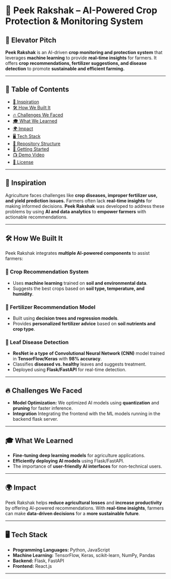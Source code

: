 # 🌾 Peek Rakshak – AI-Powered Crop Protection & Monitoring System  

## 🚀 Elevator Pitch  
**Peek Rakshak** is an AI-driven **crop monitoring and protection system** that leverages **machine learning** to provide **real-time insights** for farmers. It offers **crop recommendations, fertilizer suggestions, and disease detection** to promote **sustainable and efficient farming.**  

---

## 📌 Table of Contents  
- [🌱 Inspiration](#-inspiration)  
- [🛠 How We Built It](#-how-we-built-it)  
- [🔥 Challenges We Faced](#-challenges-we-faced)  
- [🎓 What We Learned](#-what-we-learned)  
- [🌍 Impact](#-impact)  
- [🖥️ Tech Stack](#️-tech-stack)  
- [📂 Repository Structure](#-repository-structure)  
- [🚀 Getting Started](#-getting-started)  
- [📺 Demo Video](#-demo-video)  
- [📜 License](#-license)  

---

## 🌱 Inspiration  
Agriculture faces challenges like **crop diseases, improper fertilizer use, and yield prediction issues.** Farmers often lack **real-time insights** for making informed decisions. **Peek Rakshak** was developed to address these problems by using **AI and data analytics** to **empower farmers** with actionable recommendations.  

---

## 🛠 How We Built It  

Peek Rakshak integrates **multiple AI-powered components** to assist farmers:  

### 🌾 Crop Recommendation System  
- Uses **machine learning** trained on **soil and environmental data**.  
- Suggests the best crops based on **soil type, temperature, and humidity**.  

### 🌱 Fertilizer Recommendation Model  
- Built using **decision trees and regression models**.  
- Provides **personalized fertilizer advice** based on **soil nutrients and crop type**.  

### 🍃 Leaf Disease Detection  
- **ResNet ie a type of Convolutional Neural Network (CNN)** model trained in **TensorFlow/Keras** with **98% accuracy**.  
- Classifies **diseased vs. healthy** leaves and suggests treatment.  
- Deployed using **Flask/FastAPI** for real-time detection.  


---

## 🔥 Challenges We Faced  
- **Model Optimization:** We optimized AI models using **quantization** and **pruning** for faster inference.  
- **Integration** Integrating the frontend with the ML models running in the backend flask server.  

---

## 🎓 What We Learned  
- **Fine-tuning deep learning models** for agriculture applications.  
- **Efficiently deploying AI models** using Flask/FastAPI.  
- The importance of **user-friendly AI interfaces** for non-technical users.  

---

## 🌍 Impact  
Peek Rakshak helps **reduce agricultural losses** and **increase productivity** by offering AI-powered recommendations. With **real-time insights**, farmers can make **data-driven decisions** for a **more sustainable future**.  

---

## 🖥️ Tech Stack  
- **Programming Languages:** Python, JavaScript  
- **Machine Learning:** TensorFlow, Keras, scikit-learn, NumPy, Pandas  
- **Backend:** Flask, FastAPI  
- **Frontend:** React.js 

---
